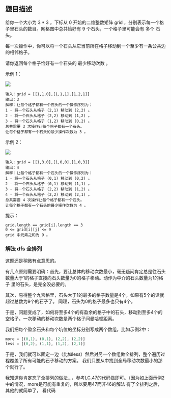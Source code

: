 ## 题目描述
给你一个大小为 3 * 3 ，下标从 0 开始的二维整数矩阵 grid ，分别表示每一个格子里石头的数目。网格图中总共恰好有 9 个石头，一个格子里可能会有 多个 石头。

每一次操作中，你可以将一个石头从它当前所在格子移动到一个至少有一条公共边的相邻格子。

请你返回每个格子恰好有一个石头的 最少移动次数 。

示例 1：

![](https://assets.leetcode.com/uploads/2023/08/23/example1-3.svg)
```
输入：grid = [[1,1,0],[1,1,1],[1,2,1]]
输出：3
解释：让每个格子都有一个石头的一个操作序列为：
1 - 将一个石头从格子 (2,1) 移动到 (2,2) 。
2 - 将一个石头从格子 (2,2) 移动到 (1,2) 。
3 - 将一个石头从格子 (1,2) 移动到 (0,2) 。
总共需要 3 次操作让每个格子都有一个石头。
让每个格子都有一个石头的最少操作次数为 3 。
```
示例 2：

![](https://assets.leetcode.com/uploads/2023/08/23/example2-2.svg)
```
输入：grid = [[1,3,0],[1,0,0],[1,0,3]]
输出：4
解释：让每个格子都有一个石头的一个操作序列为：
1 - 将一个石头从格子 (0,1) 移动到 (0,2) 。
2 - 将一个石头从格子 (0,1) 移动到 (1,1) 。
3 - 将一个石头从格子 (2,2) 移动到 (1,2) 。
4 - 将一个石头从格子 (2,2) 移动到 (2,1) 。
总共需要 4 次操作让每个格子都有一个石头。
让每个格子都有一个石头的最少操作次数为 4 。
```

提示：
```
grid.length == grid[i].length == 3
0 <= grid[i][j] <= 9
grid 中元素之和为 9 。
```

### 解法 dfs 全排列
这题还是稍微有点意思的。

有几点原则需要明确：首先，要让总体的移动次数最小，毫无疑问肯定总是往石头数量大于1的格子直接向石头数量为0的格子移动。动作为中介的石头数量为1的格子
里的石头，是完全没必要的。

其次，易得整个九宫格里，石头大于1的最多的格子数量是4个，如果有5个的话就超过总数为9个的石子了。
同理，石头为0的格子最多也只有4个。

于是，问题变成了，如何将至多4个的有盈余的格子中的石头，移动到至多4个的空格子。一次移动的移动次数是两个格子间曼哈顿距离。

我们把每个盈余石头和每个坑位的坐标分别写成两个数组，比如示例2中：
```python
more = [(0,1), (0,1), (2,2), (2,2)]
less = [(0,2), (1,1), (1,2), (2,1)]
```

于是，我们就可以固定一边（比如less）然后对另一个数组做全排列，整个遍历过程覆盖了所有可能的石子移动的方案。
我们只要从中找到全局移动次数最小的那个就行了。

我知道你肯定忘了全排列的做法…，参考LC.47的代码做即可。（因为如上面示例2中的情况，more是可能有重复的，所以要用47而非46的解法
有了全排列之后，其他的就简单了， 看代码